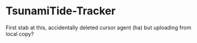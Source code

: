 # TsunamiTide-Tracker
First stab at this, accidentally deleted cursor agent (ha) but uploading from local copy?

